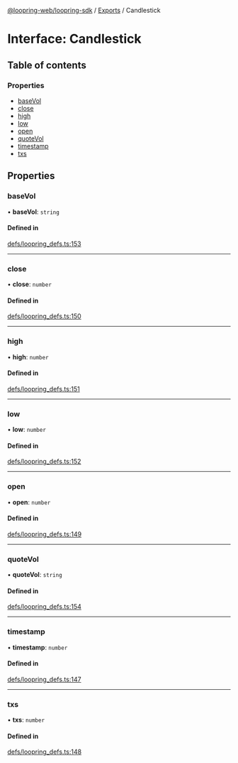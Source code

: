 [@loopring-web/loopring-sdk](../README.md) / [Exports](../modules.md) / Candlestick

# Interface: Candlestick

## Table of contents

### Properties

- [baseVol](Candlestick.md#basevol)
- [close](Candlestick.md#close)
- [high](Candlestick.md#high)
- [low](Candlestick.md#low)
- [open](Candlestick.md#open)
- [quoteVol](Candlestick.md#quotevol)
- [timestamp](Candlestick.md#timestamp)
- [txs](Candlestick.md#txs)

## Properties

### baseVol

• **baseVol**: `string`

#### Defined in

[defs/loopring_defs.ts:153](https://github.com/Loopring/loopring_sdk/blob/cd42b57/src/defs/loopring_defs.ts#L153)

___

### close

• **close**: `number`

#### Defined in

[defs/loopring_defs.ts:150](https://github.com/Loopring/loopring_sdk/blob/cd42b57/src/defs/loopring_defs.ts#L150)

___

### high

• **high**: `number`

#### Defined in

[defs/loopring_defs.ts:151](https://github.com/Loopring/loopring_sdk/blob/cd42b57/src/defs/loopring_defs.ts#L151)

___

### low

• **low**: `number`

#### Defined in

[defs/loopring_defs.ts:152](https://github.com/Loopring/loopring_sdk/blob/cd42b57/src/defs/loopring_defs.ts#L152)

___

### open

• **open**: `number`

#### Defined in

[defs/loopring_defs.ts:149](https://github.com/Loopring/loopring_sdk/blob/cd42b57/src/defs/loopring_defs.ts#L149)

___

### quoteVol

• **quoteVol**: `string`

#### Defined in

[defs/loopring_defs.ts:154](https://github.com/Loopring/loopring_sdk/blob/cd42b57/src/defs/loopring_defs.ts#L154)

___

### timestamp

• **timestamp**: `number`

#### Defined in

[defs/loopring_defs.ts:147](https://github.com/Loopring/loopring_sdk/blob/cd42b57/src/defs/loopring_defs.ts#L147)

___

### txs

• **txs**: `number`

#### Defined in

[defs/loopring_defs.ts:148](https://github.com/Loopring/loopring_sdk/blob/cd42b57/src/defs/loopring_defs.ts#L148)
